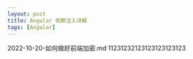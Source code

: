 ```yaml
---
layout: post
title: Angular 依赖注入详解
tags: [Angular]
---
```


2022-10-20-如何做好前端加密.md
11231232123123123123123